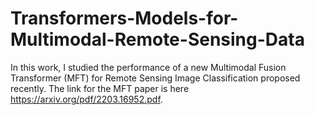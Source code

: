 # Transformers-Models-for-Multimodal-Remote-Sensing-Data

In this work, I studied the performance of a new Multimodal Fusion Transformer (MFT) for Remote Sensing Image Classification proposed recently. The link for the MFT paper is here https://arxiv.org/pdf/2203.16952.pdf.

